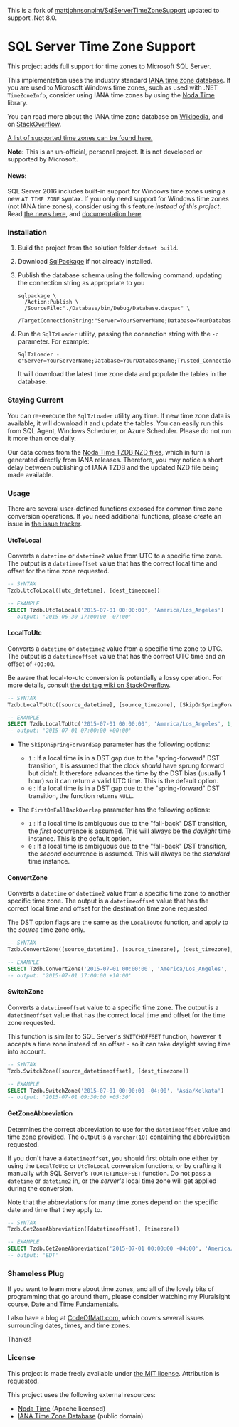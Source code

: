 This is a fork of [mattjohnsonpint/SqlServerTimeZoneSupport](https://github.com/mattjohnsonpint/SqlServerTimeZoneSupport) updated to support .Net 8.0.

# SQL Server Time Zone Support

This project adds full support for time zones to Microsoft SQL Server.

This implementation uses the industry standard [IANA time zone database][1].  If you are used to Microsoft Windows time zones, such as used with .NET `TimeZoneInfo`, consider using IANA time zones by using the [Noda Time][2] library.

You can read more about the IANA time zone database on [Wikipedia][3], and on [StackOverflow][4].

[A list of supported time zones can be found here.][12]

**Note:** This is an un-official, personal project. It is not developed or supported by Microsoft.

#### News:

SQL Server 2016 includes built-in support for Windows time zones using a new `AT TIME ZONE` syntax.  If you only need support for Windows time zones (not IANA time zones), consider using this feature *instead of this project*.  Read [the news here](http://blogs.technet.com/b/dataplatforminsider/archive/2015/11/30/sql-server-2016-community-technology-preview-3-1-is-available.aspx), and [documentation here](https://msdn.microsoft.com/en-us/library/mt612795.aspx).

### Installation

1. Build the project from the solution folder `dotnet build`.
2. Download [SqlPackage](https://learn.microsoft.com/en-us/sql/tools/sqlpackage/sqlpackage-download?view=sql-server-ver16) if not already installed.
3. Publish the database schema using the following command, updating the connection string as appropriate to you
    ```
    sqlpackage \
      /Action:Publish \
      /SourceFile:"./Database/bin/Debug/Database.dacpac" \
      /TargetConnectionString:"Server=YourServerName;Database=YourDatabaseName;Trusted_Connection=True"
    ```
4. Run the `SqlTzLoader` utility, passing the connection string with the `-c` parameter.
   For example:

   ```
   SqlTzLoader -c"Server=YourServerName;Database=YourDatabaseName;Trusted_Connection=True"
   ```

   It will download the latest time zone data and populate the tables in the database.

### Staying Current

You can re-execute the `SqlTzLoader` utility any time.  If new time zone data is available, it will download it and update the tables.  You can easily run this from SQL Agent, Windows Scheduler, or Azure Scheduler.  Please do not run it more than once daily.

Our data comes from the [Noda Time TZDB NZD files][6], which in turn is generated directly from IANA releases.  Therefore, you may notice a short delay between publishing of IANA TZDB and the updated NZD file being made available.

### Usage

There are several user-defined functions exposed for common time zone conversion operations.  If you need additional functions, please create an issue in [the issue tracker][7].

#### UtcToLocal

Converts a `datetime` or `datetime2` value from UTC to a specific time zone.  The output is a `datetimeoffset` value that has the correct local time and offset for the time zone requested.

```sql
-- SYNTAX
Tzdb.UtcToLocal([utc_datetime], [dest_timezone])

-- EXAMPLE
SELECT Tzdb.UtcToLocal('2015-07-01 00:00:00', 'America/Los_Angeles')
-- output: '2015-06-30 17:00:00 -07:00'
```

#### LocalToUtc

Converts a `datetime` or `datetime2` value from a specific time zone to UTC.  The output is a `datetimeoffset` value that has the correct UTC time and an offset of `+00:00`.

Be aware that local-to-utc conversion is potentially a lossy operation.  For more details, consult [the dst tag wiki on StackOverflow][8].

```sql
-- SYNTAX
Tzdb.LocalToUtc([source_datetime], [source_timezone], [SkipOnSpringForwardGap], [FirstOnFallBackOverlap])

-- EXAMPLE
SELECT Tzdb.LocalToUtc('2015-07-01 00:00:00', 'America/Los_Angeles', 1, 1)
-- output: '2015-07-01 07:00:00 +00:00'
```

- The `SkipOnSpringForwardGap` parameter has the following options:
  - `1` : If a local time is in a DST gap due to the "spring-forward" DST transition, it is assumed that the clock *should* have sprung forward but didn't.  It therefore advances the time by the DST bias (usually 1 hour) so it can return a valid UTC time.  This is the default option.
  - `0` : If a local time is in a DST gap due to the "spring-forward" DST transition, the function returns `NULL`.

- The `FirstOnFallBackOverlap` parameter has the following options:
  - `1` : If a local time is ambiguous due to the "fall-back" DST transition, the *first* occurrence is assumed.  This will always be the *daylight* time instance.  This is the default option.
  - `0` : If a local time is ambiguous due to the "fall-back" DST transition, the *second* occurrence is assumed.  This will always be the *standard* time instance.


#### ConvertZone

Converts a `datetime` or `datetime2` value from a specific time zone to another specific time zone.  The output is a `datetimeoffset` value that has the correct local time and offset for the destination time zone requested.

The DST option flags are the same as the `LocalToUtc` function, and apply to the *source* time zone only.

```sql
-- SYNTAX
Tzdb.ConvertZone([source_datetime], [source_timezone], [dest_timezone], [SkipOnSpringForwardGap], [FirstOnFallBackOverlap])

-- EXAMPLE
SELECT Tzdb.ConvertZone('2015-07-01 00:00:00', 'America/Los_Angeles', 'Australia/Sydney', 1, 1)
-- output: '2015-07-01 17:00:00 +10:00'
```

#### SwitchZone

Converts a `datetimeoffset` value to a specific time zone.  The output is a `datetimeoffset` value that has the correct local time and offset for the time zone requested.

This function is similar to SQL Server's `SWITCHOFFSET` function, however it accepts a time zone instead of an offset - so it can take daylight saving time into account.

```sql
-- SYNTAX
Tzdb.SwitchZone([source_datetimeoffset], [dest_timezone])

-- EXAMPLE
SELECT Tzdb.SwitchZone('2015-07-01 00:00:00 -04:00', 'Asia/Kolkata')
-- output: '2015-07-01 09:30:00 +05:30'
```

#### GetZoneAbbreviation

Determines the correct abbreviation to use for the `datetimeoffset` value and time zone provided.  The output is a `varchar(10)` containing the abbreviation requested.

If you don't have a `datetimeoffset`, you should first obtain one either by using the `LocalToUtc` or `UtcToLocal` conversion functions, or by crafting it manually with SQL Server's `TODATETIMEOFFSET` function.  Do not pass a `datetime` or `datetime2` in, or the *server's* local time zone will get applied during the conversion.

Note that the abbreviations for many time zones depend on the specific date and time that they apply to.

```sql
-- SYNTAX
Tzdb.GetZoneAbbreviation([datetimeoffset], [timezone])

-- EXAMPLE
SELECT Tzdb.GetZoneAbbreviation('2015-07-01 00:00:00 -04:00', 'America/New_York')
-- output: 'EDT'
```

### Shameless Plug

If you want to learn more about time zones, and all of the lovely bits of programming that go around them, please consider watching my Pluralsight course, [Date and Time Fundamentals][9].

I also have a blog at [CodeOfMatt.com][10], which covers several issues surrounding dates, times, and time zones.

Thanks!

### License

This project is made freely available under [the MIT license][11].  Attribution is requested.

This project uses the following external resources:

- [Noda Time][2] (Apache licensed)
- [IANA Time Zone Database][1] (public domain)

[1]: http://www.iana.org/time-zones
[2]: http://nodatime.org
[3]: http://en.wikipedia.org/wiki/Tz_database
[4]: http://stackoverflow.com/tags/timezone/info
[5]: https://github.com/mj1856/SqlServerTimeZoneSupport/releases
[6]: http://nodatime.org/tzdb/
[7]: https://github.com/mj1856/SqlServerTimeZoneSupport/issues
[8]: http://stackoverflow.com/tags/dst/info
[9]: http://www.pluralsight.com/courses/date-time-fundamentals
[10]: http://codeofmatt.com
[11]: https://github.com/mj1856/SqlServerTimeZoneSupport/blob/master/LICENSE
[12]: http://en.wikipedia.org/wiki/List_of_tz_database_time_zones
